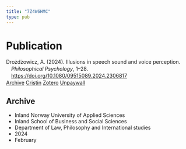 ```yaml
---
title: "7Z4W6HMC"
type: pub
---
```

<h1>Publication</h1>
<article id="csl-bib-container-7Z4W6HMC" class="csl-bib-container">
  <div class="csl-bib-body" style="line-height: 1.35; padding-left: 1em; text-indent:-1em;">
  <div class="csl-entry">Dro&#x17C;d&#x17C;owicz, A. (2024). Illusions in speech sound and voice perception. <i>Philosophical Psychology</i>, 1&#x2013;28. <a href="https://doi.org/10.1080/09515089.2024.2306817">https://doi.org/10.1080/09515089.2024.2306817</a></div>
</div>
  <div class="csl-bib-buttons">
    <a href="#taxonomy-article-7Z4W6HMC" class="csl-bib-button">Archive</a>
    <a href="https://app.cristin.no/results/show.jsf?id=2246592" alt="Cristin URL" class="csl-bib-button">Cristin</a>
    <a href="http://zotero.org/groups/5402882/items/7Z4W6HMC" alt="Zotero URL" class="csl-bib-button">Zotero</a>
    <a href="https://www.tandfonline.com/doi/pdf/10.1080/09515089.2024.2306817?needAccess=true" class="csl-bib-button">Unpaywall</a>
  </div>
  <div id="csl-bib-meta-container-7Z4W6HMC"></div>
</article>
<div id="csl-bib-meta-7Z4W6HMC" class="csl-bib-meta">
  <article id="taxonomy-article-7Z4W6HMC" class="taxonomy-article">
    <h1>Archive</h1>
    <ul>
      <li>Inland Norway University of Applied Sciences</li>
      <li>Inland School of Business and Social Sciences</li>
      <li>Department of Law, Philosophy and International studies</li>
      <li>2024</li>
      <li>February</li>
    </ul>
  </article>
</div>
